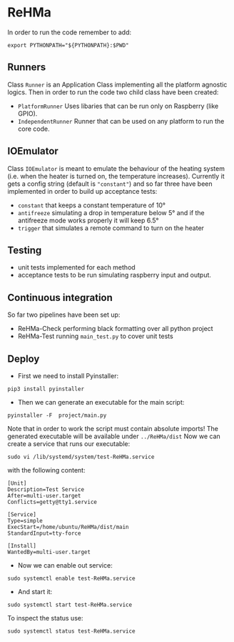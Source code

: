 # ReHMa

In order to run the code remember to add:
```
export PYTHONPATH="${PYTHONPATH}:$PWD"
```
## Runners
Class `Runner` is an Application Class implementing all the platform agnostic logics. Then in order to run the code two child class have been created: 
* `PlatformRunner` Uses libaries that can be run only on Raspberry (like GPIO).
* `IndependentRunner` Runner that can be used on any platform to run the core code.
## IOEmulator
Class `IOEmulator` is meant to emulate the behaviour of the heating system (i.e. when the heater is turned on, the temperature increases). Currently it gets a config string (default is `"constant"`) and so far three have been implemented in order to build up acceptance tests: 
* `constant` that keeps a constant temperature of 10°
* `antifreeze` simulating a drop in temperature below 5° and if the antifreeze mode works properly it will keep 6.5°
* `trigger` that simulates a remote command to turn on the heater 
## Testing 
* unit tests implemented for each method
* acceptance tests to be run simulating raspberry input and output.
## Continuous integration
So far two pipelines have been set up: 
* ReHMa-Check performing black formatting over all python project
* ReHMa-Test running `main_test.py` to cover unit tests

## Deploy
* First we need to install Pyinstaller: 
```
pip3 install pyinstaller
```
* Then we can generate an executable for the main script: 
```
pyinstaller -F  project/main.py
```
Note that in order to work the script must contain absolute imports!
The generated executable will be available under `../ReHMa/dist`
Now we can create a service that runs our executable: 
```
sudo vi /lib/systemd/system/test-ReHMa.service
```
with the following content: 

```
[Unit]
Description=Test Service
After=multi-user.target
Conflicts=getty@tty1.service

[Service]
Type=simple
ExecStart=/home/ubuntu/ReHMa/dist/main
StandardInput=tty-force

[Install]
WantedBy=multi-user.target
```
* Now we can enable out service: 
```
sudo systemctl enable test-ReHMa.service
```
* And start it:
```
sudo systemctl start test-ReHMa.service
```
To inspect the status use: 
```
sudo systemctl status test-ReHMa.service
```
